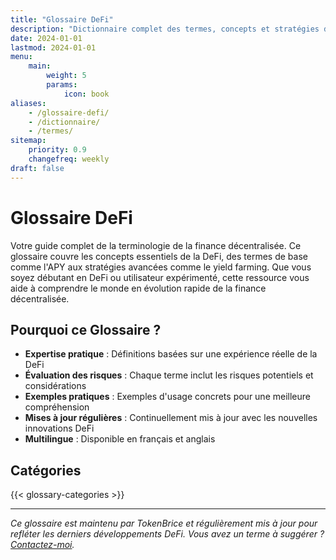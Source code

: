 ```yaml
---
title: "Glossaire DeFi"
description: "Dictionnaire complet des termes, concepts et stratégies de la finance décentralisée (DeFi). De l'APY au yield farming - comprenez la terminologie DeFi avec des définitions claires, des exemples et des évaluations de risques."
date: 2024-01-01
lastmod: 2024-01-01
menu:
    main:
        weight: 5
        params:
            icon: book
aliases:
    - /glossaire-defi/
    - /dictionnaire/
    - /termes/
sitemap:
    priority: 0.9
    changefreq: weekly
draft: false
---
```


# Glossaire DeFi

Votre guide complet de la terminologie de la finance décentralisée. Ce glossaire couvre les concepts essentiels de la DeFi, des termes de base comme l'APY aux stratégies avancées comme le yield farming. Que vous soyez débutant en DeFi ou utilisateur expérimenté, cette ressource vous aide à comprendre le monde en évolution rapide de la finance décentralisée.

## Pourquoi ce Glossaire ?

- **Expertise pratique** : Définitions basées sur une expérience réelle de la DeFi
- **Évaluation des risques** : Chaque terme inclut les risques potentiels et considérations
- **Exemples pratiques** : Exemples d'usage concrets pour une meilleure compréhension
- **Mises à jour régulières** : Continuellement mis à jour avec les nouvelles innovations DeFi
- **Multilingue** : Disponible en français et anglais

## Catégories

{{< glossary-categories >}}

---

*Ce glossaire est maintenu par TokenBrice et régulièrement mis à jour pour refléter les derniers développements DeFi. Vous avez un terme à suggérer ? [Contactez-moi](/fr/about).*
